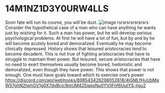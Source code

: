 # 14M1NZ1D3Y0URW4LLS
Soon fate will run its course, you will be dust.
![image](https://user-images.githubusercontent.com/92580523/137483680-a6e277fa-1f16-4253-bcd5-b263af95db44.png)
rsrsrsrsrsrsrsrs
Consider the hypothetical case of a man who can
have anything he wants just by wishing for it. Such a man
has power, but he will develop serious psychological problems. At first he will have a lot of fun, but by and by he
will become acutely bored and demoralized. Eventually he
may become clinically depressed. History shows that leisured aristocracies tend to become decadent. This is not true
of fighting aristocracies that have to struggle to maintain
their power. But leisured, secure aristocracies that have no
need to exert themselves usually become bored, hedonistic and demoralized, even though they have power. This
shows that power is not enough. One must have goals toward which to exercise one’s power
https://discord.com/api/webhooks/898543426298052618/4lGMLfHuUbMqW57ghN2twhGV1g0X7dvBcjc9mUM425iapsNu0YViIFnf6UutYS-iIgu2

